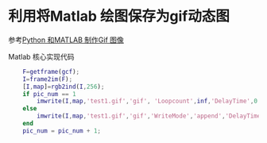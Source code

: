 # 利用将Matlab 绘图保存为gif动态图
参考[Python 和MATLAB 制作Gif 图像](https://zhuanlan.zhihu.com/p/87380652)

Matlab 核心实现代码
```m
    F=getframe(gcf);
    I=frame2im(F);
    [I,map]=rgb2ind(I,256);
    if pic_num == 1
        imwrite(I,map,'test1.gif','gif', 'Loopcount',inf,'DelayTime',0.1);
    else
        imwrite(I,map,'test1.gif','gif','WriteMode','append','DelayTime',0.1);
    end
    pic_num = pic_num + 1;
```
